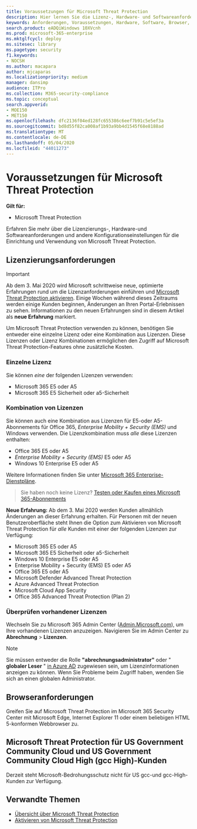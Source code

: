 ```yaml
---
title: Voraussetzungen für Microsoft Threat Protection
description: Hier lernen Sie die Lizenz-, Hardware- und Softwareanforderungen sowie andere Konfigurationseinstellungen für Microsoft Threat Protection kennen.
keywords: Anforderungen, Voraussetzungen, Hardware, Software, Browser, MTP, M365, Lizenz, E5, A5, EMS, kaufen
search.product: eADQiWindows 10XVcnh
ms.prod: microsoft-365-enterprise
ms.mktglfcycl: deploy
ms.sitesec: library
ms.pagetype: security
f1.keywords:
- NOCSH
ms.author: macapara
author: mjcaparas
ms.localizationpriority: medium
manager: dansimp
audience: ITPro
ms.collection: M365-security-compliance
ms.topic: conceptual
search.appverid:
- MOE150
- MET150
ms.openlocfilehash: dfc2136f04ed128fc655386c6eef7b91c5e5ef3a
ms.sourcegitcommit: bd8d55f82ca008af1b93a9bb4d1545f68e8188ad
ms.translationtype: MT
ms.contentlocale: de-DE
ms.lasthandoff: 05/04/2020
ms.locfileid: "44011273"
---
```

# <a name="microsoft-threat-protection-prerequisites"></a>Voraussetzungen für Microsoft Threat Protection

**Gilt für:**
- Microsoft Threat Protection

Erfahren Sie mehr über die Lizenzierungs-, Hardware-und Softwareanforderungen und andere Konfigurationseinstellungen für die Einrichtung und Verwendung von Microsoft Threat Protection.

## <a name="licensing-requirements"></a>Lizenzierungsanforderungen

>[!IMPORTANT]
>Ab dem 3. Mai 2020 wird Microsoft schrittweise neue, optimierte Erfahrungen rund um die Lizenzanforderungen einführen und [Microsoft Threat Protection aktivieren](mtp-enable.md). Einige Wochen während dieses Zeitraums werden einige Kunden beginnen, Änderungen an Ihren Portal-Erlebnissen zu sehen. Informationen zu den neuen Erfahrungen sind in diesem Artikel als **neue Erfahrung** markiert.

Um Microsoft Threat Protection verwenden zu können, benötigen Sie entweder eine einzelne Lizenz oder eine Kombination aus Lizenzen. Diese Lizenzen oder Lizenz Kombinationen ermöglichen den Zugriff auf Microsoft Threat Protection-Features ohne zusätzliche Kosten.

### <a name="single-license"></a>Einzelne Lizenz
Sie können *eine* der folgenden Lizenzen verwenden:

- Microsoft 365 E5 oder A5
- Microsoft 365 E5 Sicherheit oder a5-Sicherheit

### <a name="combination-of-licenses"></a>Kombination von Lizenzen
Sie können auch eine Kombination aus Lizenzen für E5-oder A5-Abonnements für Office 365, *Enterprise Mobility + Security (EMS)* und Windows verwenden. Die Lizenzkombination muss *alle* diese Lizenzen enthalten:

- Office 365 E5 oder A5
- *Enterprise Mobility + Security (EMS)* E5 oder A5
- Windows 10 Enterprise E5 oder A5

Weitere Informationen finden Sie unter [Microsoft 365 Enterprise-Dienstpläne](https://www.microsoft.com/licensing/product-licensing/microsoft-365-enterprise).

> Sie haben noch keine Lizenz? [Testen oder Kaufen eines Microsoft 365-Abonnements](https://docs.microsoft.com/microsoft-365/commerce/try-or-buy-microsoft-365?view=o365-worldwide)


**Neue Erfahrung:** Ab dem 3. Mai 2020 werden Kunden allmählich Änderungen an dieser Erfahrung erhalten. Für Personen mit der neuen Benutzeroberfläche steht Ihnen die Option zum Aktivieren von Microsoft Threat Protection für *alle* Kunden mit einer der folgenden Lizenzen zur Verfügung:

- Microsoft 365 E5 oder A5
- Microsoft 365 E5 Sicherheit oder a5-Sicherheit
- Windows 10 Enterprise E5 oder A5
- Enterprise Mobility + Security (EMS) E5 oder A5 
- Office 365 E5 oder A5
- Microsoft Defender Advanced Threat Protection 
- Azure Advanced Threat Protection 
- Microsoft Cloud App Security 
- Office 365 Advanced Threat Protection (Plan 2) 

### <a name="check-your-existing--licenses"></a>Überprüfen vorhandener Lizenzen
Wechseln Sie zu Microsoft 365 Admin Center ([Admin.Microsoft.com](https://admin.microsoft.com/)), um Ihre vorhandenen Lizenzen anzuzeigen. Navigieren Sie im Admin Center zu **Abrechnung** > **Lizenzen**.

>[!NOTE]
> Sie müssen entweder die Rolle **"abrechnungsadministrator"** oder " **globaler Leser** " [in Azure AD](https://docs.microsoft.com/azure/active-directory/users-groups-roles/directory-assign-admin-roles#available-roles) zugewiesen sein, um Lizenzinformationen anzeigen zu können. Wenn Sie Probleme beim Zugriff haben, wenden Sie sich an einen globalen Administrator.

## <a name="browser-requirements"></a>Browseranforderungen
Greifen Sie auf Microsoft Threat Protection im Microsoft 365 Security Center mit Microsoft Edge, Internet Explorer 11 oder einem beliebigen HTML 5-konformen Webbrowser zu.

## <a name="microsoft-threat-protection-for-us-government-community-cloud-and-us-government-community-cloud-high-gcc-high-customers"></a>Microsoft Threat Protection für US Government Community Cloud und US Government Community Cloud High (gcc High)-Kunden
Derzeit steht Microsoft-Bedrohungsschutz nicht für US gcc-und gcc-High-Kunden zur Verfügung. 

## <a name="related-topics"></a>Verwandte Themen
- [Übersicht über Microsoft Threat Protection](microsoft-threat-protection.md)
- [Aktivieren von Microsoft Threat Protection](mtp-enable.md)
